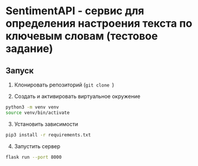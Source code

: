 # SentimentAPI - сервис для определения настроения текста по ключевым словам (тестовое задание)

## Запуск

1. Клонировать репозиторий (`git clone `)

2. Создать и активировать виртуальное окружение
```bash
python3 -m venv venv
source venv/bin/activate
```

3. Установить зависимости
```bash
pip3 install -r requirements.txt
```

4. Запустить сервер
```bash
flask run --port 8000
```